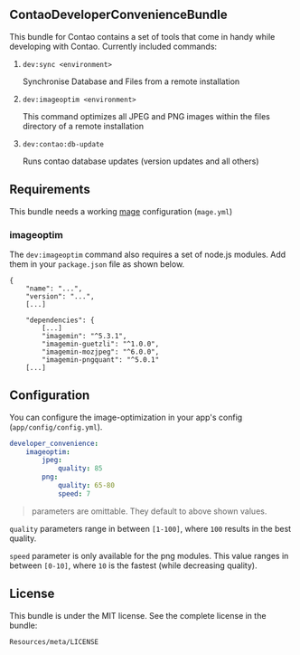 ContaoDeveloperConvenienceBundle
--------------------------------
This bundle for Contao contains a set of tools that come in handy while developing with Contao.
Currently included commands:
1. `dev:sync <environment>`

   Synchronise Database and Files from a remote installation
2. `dev:imageoptim <environment>`

   This command optimizes all JPEG and PNG images within the files directory of a remote installation
3. `dev:contao:db-update`

    Runs contao database updates (version updates and all others)

Requirements
-------------
This bundle needs a working [mage](https://github.com/1up-lab/Magallanes) configuration  (`mage.yml`)

### imageoptim

The `dev:imageoptim` command also requires a set of node.js modules.
Add them in your `package.json` file as shown below.
```
{
    "name": "...",
    "version": "...",
    [...]
    
    "dependencies": {
        [...]
        "imagemin": "^5.3.1",
        "imagemin-guetzli": "^1.0.0",
        "imagemin-mozjpeg": "^6.0.0",
        "imagemin-pngquant": "^5.0.1"
    [...]
```
Configuration
-------------
You can configure the image-optimization in your app's config (`app/config/config.yml`).
```YAML
developer_convenience:
    imageoptim:
        jpeg:
            quality: 85
        png:
            quality: 65-80
            speed: 7
```
>parameters are omittable. They default to above shown values.

`quality` parameters range in between `[1-100]`, where `100` results in the best quality.

`speed` parameter is only available for the png modules. This value ranges in between `[0-10]`, where `10` is the fastest (while decreasing quality).

License
-------

This bundle is under the MIT license. See the complete license in the bundle:

    Resources/meta/LICENSE

